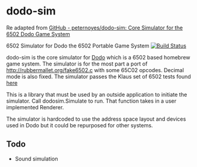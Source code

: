 # dodo-sim

Re adapted from [GitHub - peternoyes/dodo-sim: Core Simulator for the 6502 Dodo Game System](https://github.com/peternoyes/dodo-sim)





6502 Simulator for Dodo the 6502 Portable Game System [![Build Status](https://travis-ci.org/peternoyes/dodo-sim.svg?branch=master)](https://travis-ci.org/peternoyes/dodo-sim)

dodo-sim is the core simulator for [Dodo](https://github.com/peternoyes/dodo) which is a 6502 based homebrew game system. The simulator is for the most part a port of http://rubbermallet.org/fake6502.c with some 65C02 opcodes. Decimal mode is also fixed. The simulator passes the Klaus set of 6502 tests found [here](https://github.com/Klaus2m5)

This is a library that must be used by an outside application to initiate the simulator. Call dodosim.Simulate to run. That function takes in a user implemented Renderer.

The simulator is hardcoded to use the address space layout and devices used in Dodo but it could be repurposed for other systems. 

## Todo

- Sound simulation